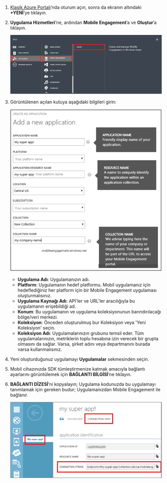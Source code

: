 1. [Klasik Azure Portalı](https://manage.windowsazure.com)’nda oturum açın, sonra da ekranın altındaki **+YENİ**’ye tıklayın.
2. **Uygulama Hizmetleri**’ne, ardından **Mobile Engagement**’a ve **Oluştur**’a tıklayın.
   
    ![](./media/mobile-engagement-create-app-in-portal/create-mobile-engagement-app.png)
3. Görüntülenen açılan kutuya aşağıdaki bilgileri girin:
   
    ![](./media/mobile-engagement-create-app-in-portal/create-azme-popup.png)
   
   * **Uygulama Adı**: Uygulamanızın adı. 
   * **Platform**: Uygulamanın hedef platformu. Mobil uygulamanız için hedeflediğiniz her platform için bir Mobile Engagement uygulaması oluşturmalısınız. 
   * **Uygulama Kaynağı Adı**: API'ler ve URL'ler aracılığıyla bu uygulamanın erişebildiği ad. 
   * **Konum**: Bu uygulamanın ve uygulama koleksiyonunun barındırılacağı bölge/veri merkezi.
   * **Koleksiyon**: Önceden oluşturulmuş bur Koleksiyon veya 'Yeni Koleksiyon' seçin.
   * **Koleksiyon Adı**: Uygulamalarınızın grubunu temsil eder. Tüm uygulamalarınızın, metriklerin toplu hesabına izin verecek bir grupta olmasını da sağlar. Varsa, şirket adını veya departmanını burada varsa kullanmalısınız.
4. Yeni oluşturduğunuz uygulamayı **Uygulamalar** sekmesinden seçin.
5. Mobil cihazınızda SDK tümleştirmenize katmak amacıyla bağlantı ayarlarını görüntülemek için **BAĞLANTI BİLGİSİ**’ne tıklayın.
6. **BAĞLANTI DİZESİ**’ni kopyalayın; Uygulama kodunuzda bu uygulamayı tanımlamak için gereken budur; Uygulamanızdan Mobile Engagement ile bağlanır.
   
    ![](./media/mobile-engagement-create-app-in-portal/app-connection-info-page.png)

<!--HONumber=Jun16_HO2-->


